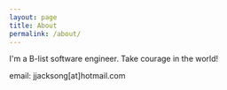 ```yaml
---
layout: page
title: About
permalink: /about/
---
```


I'm a B-list software engineer.
Take courage in the world!

email: jjacksong[at]hotmail.com
